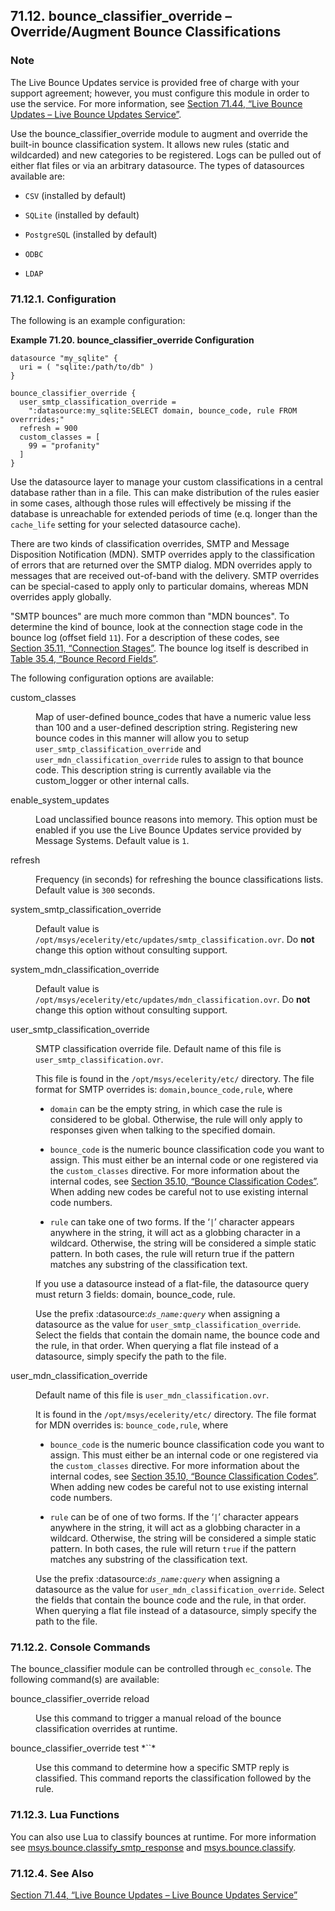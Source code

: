 ## 71.12. bounce_classifier_override – Override/Augment Bounce Classifications

<a class="indexterm" name="idp20060016"></a>
### Note

The Live Bounce Updates service is provided free of charge with your support agreement; however, you must configure this module in order to use the service. For more information, see [Section 71.44, “Live Bounce Updates – Live Bounce Updates Service”](modules.live.bounce.updates.php "71.44. Live Bounce Updates – Live Bounce Updates Service").

Use the bounce_classifier_override module to augment and override the built-in bounce classification system. It allows new rules (static and wildcarded) and new categories to be registered. Logs can be pulled out of either flat files or via an arbitrary datasource. The types of datasources available are:

*   `CSV` (installed by default)

*   `SQLite` (installed by default)

*   `PostgreSQL` (installed by default)

*   `ODBC`

*   `LDAP`

### 71.12.1. Configuration

The following is an example configuration:

<a name="example.bounce_classifier_override"></a>

**Example 71.20. bounce_classifier_override Configuration**

```
datasource "my_sqlite" {
  uri = ( "sqlite:/path/to/db" )
}

bounce_classifier_override {
  user_smtp_classification_override =
    ":datasource:my_sqlite:SELECT domain, bounce_code, rule FROM overrrides;"
  refresh = 900
  custom_classes = [
    99 = "profanity"
  ]
}
```

Use the datasource layer to manage your custom classifications in a central database rather than in a file. This can make distribution of the rules easier in some cases, although those rules will effectively be missing if the database is unreachable for extended periods of time (e.q. longer than the `cache_life` setting for your selected datasource cache).

There are two kinds of classification overrides, SMTP and Message Disposition Notification (MDN). SMTP overrides apply to the classification of errors that are returned over the SMTP dialog. MDN overrides apply to messages that are received out-of-band with the delivery. SMTP overrides can be special-cased to apply only to particular domains, whereas MDN overrides apply globally.

"SMTP bounces" are much more common than "MDN bounces". To determine the kind of bounce, look at the connection stage code in the bounce log (offset field `11`). For a description of these codes, see [Section 35.11, “Connection Stages”](log_formats.connection.stages.php "35.11. Connection Stages"). The bounce log itself is described in [Table 35.4, “Bounce Record Fields”](log_formats.bouncelog.php#log_formats.bounce.record.fields "Table 35.4. Bounce Record Fields").

The following configuration options are available:

<dl class="variablelist">

<dt>custom_classes</dt>

<dd>

Map of user-defined bounce_codes that have a numeric value less than 100 and a user-defined description string. Registering new bounce codes in this manner will allow you to setup `user_smtp_classification_override` and `user_mdn_classification_override` rules to assign to that bounce code. This description string is currently available via the custom_logger or other internal calls.

</dd>

<dt>enable_system_updates</dt>

<dd>

Load unclassified bounce reasons into memory. This option must be enabled if you use the Live Bounce Updates service provided by Message Systems. Default value is `1`.

</dd>

<dt>refresh</dt>

<dd>

Frequency (in seconds) for refreshing the bounce classifications lists. Default value is `300` seconds.

</dd>

<dt>system_smtp_classification_override</dt>

<dd>

Default value is `/opt/msys/ecelerity/etc/updates/smtp_classification.ovr`. Do **not** change this option without consulting support.

</dd>

<dt>system_mdn_classification_override</dt>

<dd>

Default value is `/opt/msys/ecelerity/etc/updates/mdn_classification.ovr`. Do **not** change this option without consulting support.

</dd>

<dt>user_smtp_classification_override</dt>

<dd>

SMTP classification override file. Default name of this file is `user_smtp_classification.ovr`.

This file is found in the `/opt/msys/ecelerity/etc/` directory. The file format for SMTP overrides is: `domain,bounce_code,rule`, where

*   `domain` can be the empty string, in which case the rule is considered to be global. Otherwise, the rule will only apply to responses given when talking to the specified domain.

*   `bounce_code` is the numeric bounce classification code you want to assign. This must either be an internal code or one registered via the `custom_classes` directive. For more information about the internal codes, see [Section 35.10, “Bounce Classification Codes”](bounce_logger.classification.codes.php "35.10. Bounce Classification Codes"). When adding new codes be careful not to use existing internal code numbers.

*   `rule` can take one of two forms. If the ‘`|`’ character appears anywhere in the string, it will act as a globbing character in a wildcard. Otherwise, the string will be considered a simple static pattern. In both cases, the rule will return true if the pattern matches any substring of the classification text.

If you use a datasource instead of a flat-file, the datasource query must return 3 fields: domain, bounce_code, rule.

Use the prefix :datasource:*`ds_name:query`* when assigning a datasource as the value for `user_smtp_classification_override`. Select the fields that contain the domain name, the bounce code and the rule, in that order. When querying a flat file instead of a datasource, simply specify the path to the file.

</dd>

<dt>user_mdn_classification_override</dt>

<dd>

Default name of this file is `user_mdn_classification.ovr`.

It is found in the `/opt/msys/ecelerity/etc/` directory. The file format for MDN overrides is: `bounce_code,rule`, where

*   `bounce_code` is the numeric bounce classification code you want to assign. This must either be an internal code or one registered via the `custom_classes` directive. For more information about the internal codes, see [Section 35.10, “Bounce Classification Codes”](bounce_logger.classification.codes.php "35.10. Bounce Classification Codes"). When adding new codes be careful not to use existing internal code numbers.

*   `rule` can be of one of two forms. If the ‘`|`’ character appears anywhere in the string, it will act as a globbing character in a wildcard. Otherwise, the string will be considered a simple static pattern. In both cases, the rule will return `true` if the pattern matches any substring of the classification text.

Use the prefix :datasource:*`ds_name:query`* when assigning a datasource as the value for `user_mdn_classification_override`. Select the fields that contain the bounce code and the rule, in that order. When querying a flat file instead of a datasource, simply specify the path to the file.

</dd>

</dl>

### 71.12.2. Console Commands

The bounce_classifier module can be controlled through `ec_console`. The following command(s) are available:

<dl class="variablelist">

<dt>bounce_classifier_override reload</dt>

<dd>

Use this command to trigger a manual reload of the bounce classification overrides at runtime.

</dd>

<dt>bounce_classifier_override test *`<my_reply>`*</dt>

<dd>

Use this command to determine how a specific SMTP reply is classified. This command reports the classification followed by the rule.

</dd>

</dl>

### 71.12.3. Lua Functions

You can also use Lua to classify bounces at runtime. For more information see [msys.bounce.classify_smtp_response](lua.ref.msys.bounce.classify_smtp_response.php "msys.bounce.classify_smtp_response") and [msys.bounce.classify](lua.ref.msys.bounce.classify.php "msys.bounce.classify").

### 71.12.4. See Also

[Section 71.44, “Live Bounce Updates – Live Bounce Updates Service”](modules.live.bounce.updates.php "71.44. Live Bounce Updates – Live Bounce Updates Service")
